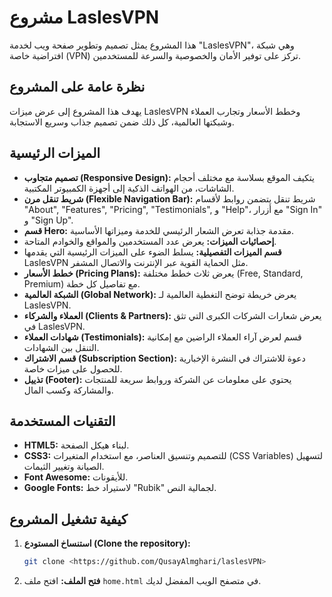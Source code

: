 # مشروع LaslesVPN

هذا المشروع يمثل تصميم وتطوير صفحة ويب لخدمة "LaslesVPN"، وهي شبكة افتراضية خاصة (VPN) تركز على توفير الأمان والخصوصية والسرعة للمستخدمين.

## نظرة عامة على المشروع

يهدف هذا المشروع إلى عرض ميزات LaslesVPN وخطط الأسعار وتجارب العملاء وشبكتها العالمية، كل ذلك ضمن تصميم جذاب وسريع الاستجابة.

## الميزات الرئيسية

* **تصميم متجاوب (Responsive Design):** يتكيف الموقع بسلاسة مع مختلف أحجام الشاشات، من الهواتف الذكية إلى أجهزة الكمبيوتر المكتبية.
* **شريط تنقل مرن (Flexible Navigation Bar):** شريط تنقل يتضمن روابط لأقسام "About", "Features", "Pricing", "Testimonials", و "Help"، مع أزرار "Sign In" و "Sign Up".
* **قسم Hero:** مقدمة جذابة تعرض الشعار الرئيسي للخدمة وميزاتها الأساسية.
* **إحصائيات الميزات:** يعرض عدد المستخدمين والمواقع والخوادم المتاحة.
* **قسم الميزات التفصيلية:** يسلط الضوء على الميزات الرئيسية التي يقدمها LaslesVPN مثل الحماية القوية عبر الإنترنت والاتصال المشفر.
* **خطط الأسعار (Pricing Plans):** يعرض ثلاث خطط مختلفة (Free, Standard, Premium) مع تفاصيل كل خطة.
* **الشبكة العالمية (Global Network):** يعرض خريطة توضح التغطية العالمية لـ LaslesVPN.
* **العملاء والشركاء (Clients & Partners):** يعرض شعارات الشركات الكبرى التي تثق في LaslesVPN.
* **شهادات العملاء (Testimonials):** قسم لعرض آراء العملاء الراضين مع إمكانية التنقل بين الشهادات.
* **قسم الاشتراك (Subscription Section):** دعوة للاشتراك في النشرة الإخبارية للحصول على ميزات خاصة.
* **تذييل (Footer):** يحتوي على معلومات عن الشركة وروابط سريعة للمنتجات والمشاركة وكسب المال.

## التقنيات المستخدمة

* **HTML5:** لبناء هيكل الصفحة.
* **CSS3:** للتصميم وتنسيق العناصر، مع استخدام المتغيرات (CSS Variables) لتسهيل الصيانة وتغيير الثيمات.
* **Font Awesome:** للأيقونات.
* **Google Fonts:** لاستيراد خط "Rubik" لجمالية النص.

## كيفية تشغيل المشروع

1.  **استنساخ المستودع (Clone the repository):**
    ```bash
    git clone <https://github.com/QusayAlmghari/laslesVPN>
    ```
2.  **فتح الملف:**
    افتح ملف `home.html` في متصفح الويب المفضل لديك.

